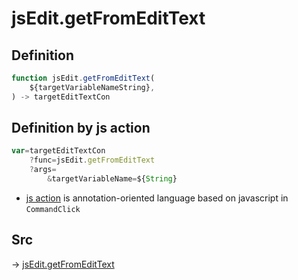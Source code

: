# jsEdit.getFromEditText

## Definition

```js.js
function jsEdit.getFromEditText(
	${targetVariableNameString},
) -> targetEditTextCon
```


## Definition by js action

```js.js
var=targetEditTextCon
	?func=jsEdit.getFromEditText
	?args=
		&targetVariableName=${String}
```

- [js action](#) is annotation-oriented language based on javascript in `CommandClick`



## Src

-> [jsEdit.getFromEditText](https://github.com/puutaro/CommandClick/blob/master/app/src/main/java/com/puutaro/commandclick/fragment_lib/terminal_fragment/js_interface/edit/JsEdit.kt#L65)



